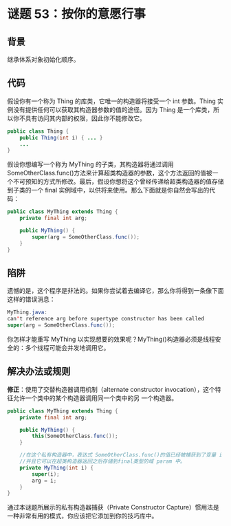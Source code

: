 # 谜题 53：按你的意愿行事  

## 背景

继承体系对象初始化顺序。

## 代码

假设你有一个称为 Thing 的库类，它唯一的构造器将接受一个 int 参数。Thing 实例没有提供任何可以获取其构造器参数的值的途径。因为 Thing 是一个库类，所以你不具有访问其内部的权限，因此你不能修改它。 

```java
public class Thing {
    public Thing(int i) { ... }
    ...
}
```

假设你想编写一个称为 MyThing 的子类，其构造器将通过调用SomeOtherClass.func()方法来计算超类构造器的参数，这个方法返回的值被一个不可预知的方式所修改。最后，假设你想将这个曾经传递给超类构造器的值存储到子类的一个 final 实例域中，以供将来使用。那么下面就是你自然会写出的代码：  

```java
public class MyThing extends Thing {
    private final int arg;

    public MyThing() {
        super(arg = SomeOtherClass.func());
    }
}
```

## 陷阱

遗憾的是，这个程序是非法的。如果你尝试着去编译它，那么你将得到一条像下面这样的错误消息：

```java
MyThing.java:
can't reference arg before supertype constructor has been called
super(arg = SomeOtherClass.func());
```


你怎样才能重写 MyThing 以实现想要的效果呢？MyThing()构造器必须是线程安全的：多个线程可能会并发地调用它。     

## 解决办法或规则

**修正**：使用了交替构造器调用机制（alternate constructor invocation），这个特征允许一个类中的某个构造器调用同一个类中的另
一个构造器。   

```java
public class MyThing extends Thing {
    private final int arg;

    public MyThing() {
        this(SomeOtherClass.func());
    }

    //在这个私有构造器中，表达式 SomeOtherClass.func()的值已经被捕获到了变量 i 中，
    //并且它可以在超类构造器返回之后存储到final类型的域 param 中。
    private MyThing(int i) {
        super(i);  
        arg = i;
    }
}
```

通过本谜题所展示的私有构造器捕获（Private Constructor Capture）惯用法是一种非常有用的模式，你应该把它添加到你的技巧库中。  